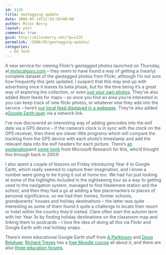 ```yaml
---
id: 1135
title: Geotagging update
date: 2006-05-14T12:54:59+00:00
author: Miles Berry
layout: post 
comments: true
guid: http://milesberry.net/?p=1135
permalink: /2006/05/geotagging-update/
categories:
  - Ed Tech
---
```

<p style="color: #495865;">
  A new service for viewing Flickr&#8217;s geotagged photos launched on Thursday, at<a style="color: #008947;" href="http://web.archive.org/web/20060612213500/http://www.mylocalguru.com/map?provider=google&z=16&t=satellite&ll=43.771388,11.255515"> mylocalguru.com</a> &#8211; they seem to have found a way of getting a (nearly) complete dataset of the geotagged photos from Flickr, although I&#8217;m not sure how frequently this gets updated. I suspect that this may end up with advertising once it leaves its beta phase, but for the time being it&#8217;s a great way of exploring the collection, or even <a style="color: #008947;" href="http://web.archive.org/web/20060612213500/http://www.mylocalguru.com/map?provider=google&ll=50,5&z=4&author=mberry">just your own photos</a>. They&#8217;ve also added Atom feeds for maps &#8211; so once you find an area you&#8217;re interested in you can keep track of new flickr photos, or whatever else they add into the service &#8211; here&#8217;s <a style="color: #008947;" href="http://web.archive.org/web/20060612213500/http://www.mylocalguru.com/query?format=atom_10&ne=51.244725,-0.381775&sw=51.007706,-0.97229&is_xml=1">our local feed displayed in a webpage</a>. They&#8217;re also added a<a style="color: #008947;" href="http://web.archive.org/web/20060612213500/http://www.mylocalguru.com/developer_ge_api.jsp">Google Earth layer</a> via a network link.
</p>

<p style="color: #495865;">
  I&#8217;ve now discovered an interesting way of adding geocodes into the exif data via a GPS device &#8211; if the camera&#8217;s clock is in sync with the clock on the GPS receiver, then there are clever little programs which will compare the tracklog from the GPS device with each photo&#8217;s timestamp and add the relevant data into the exif headers for each picture. There&#8217;s <a style="color: #008947;" href="http://web.archive.org/web/20060612213500/http://wwmx.org/Help.aspx">an explanation</a>and <a style="color: #008947;" href="http://web.archive.org/web/20060612213500/http://wwmx.org/Download.aspx">some tools</a> from Microsoft Research for this, who&#8217;d thought this through back in 2003!
</p>

<p style="color: #495865;">
  I also spent a couple of lessons on Friday introducing Year 4 to Google Earth, which really seemed to capture their imagination, and I know a number were going to be trying it out at home too. We had fun just looking at some of the highlights included in the sightseeing tour as a way fo getting used to the navigation system, managed to find Haslemere station and the school, and then they had a go at adding a few placemarkers to places of personal significance, so we had their homes, former schools, grandparents&#8217; houses and holiday destinations &#8211; the latter was quite interesting as some of them found it quite a challenge to locate their resort or hotel within the country they&#8217;d visited. Clare often start the autumn term with her Year 3s by finding holiday destinations on the classroom map and linking them to postcards &#8211; I love the idea of doing all this via Flickr and Google Earth with real holiday snaps.
</p>

<p style="color: #495865;">
  There&#8217;s more educational Google Earth stuff from <a style="color: #008947;" href="http://web.archive.org/web/20060612213500/http://www.geographypages.co.uk/googleearth.htm">A Parkinson</a> and <a style="color: #008947;" href="http://web.archive.org/web/20060612213500/http://teaching.mrbelshaw.co.uk/index.php/2006/01/13/using-google-earth-in-the-classroom/">Doug Belshaw</a>; <a style="color: #008947;" href="http://web.archive.org/web/20060612213500/http://www.dijeridoo.co.uk/wordpress/">Richard Treves</a> has a <a style="color: #008947;" href="http://web.archive.org/web/20060612213500/http://e-learning.geodata.soton.ac.uk/moodle/course/view.php?id=15&username=guest">free Moodle course</a> all about it, and there are also <a style="color: #008947;" href="http://web.archive.org/web/20060612213500/http://bbs.keyhole.com/ubb/ubbthreads.php/Cat/0/C/45">three education forums</a>.
</p>